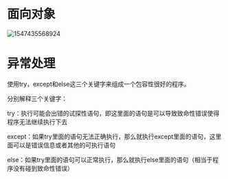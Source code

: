# 面向对象

![1547435568924](D:\Code-Resources\Python\assets\1547435568924.png)





# 异常处理

使用try，except和else这三个关键字来组成一个包容性很好的程序。

 

分别解释三个关键字：

try：执行可能会出错的试探性语句，即这里面的语句是可以导致致命性错误使得程序无法继续执行下去

except：如果try里面的语句无法正确执行，那么就执行except里面的语句，这里面可以是错误信息或者其他的可执行语句

else：如果try里面的语句可以正常执行，那么就执行else里面的语句（相当于程序没有碰到致命性错误）